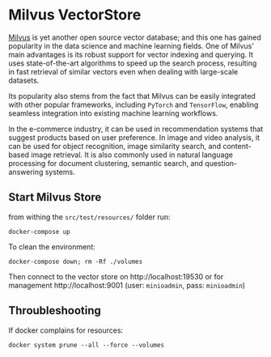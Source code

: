 
# Milvus VectorStore


[Milvus](https://milvus.io/) is yet another open source vector database; and this one has gained popularity in the data science and machine learning fields. One of Milvus’ main advantages is its robust support for vector indexing and querying. It uses state-of-the-art algorithms to speed up the search process, resulting in fast retrieval of similar vectors even when dealing with large-scale datasets.

Its popularity also stems from the fact that Milvus can be easily integrated with other popular frameworks, including `PyTorch` and `TensorFlow`, enabling seamless integration into existing machine learning workflows.

In the e-commerce industry, it can be used in recommendation systems that suggest products based on user preference. In image and video analysis, it can be used for object recognition, image similarity search, and content-based image retrieval. It is also commonly used in natural language processing for document clustering, semantic search, and question-answering systems.

## Start Milvus Store

from withing the `src/test/resources/` folder run:

```
docker-compose up
```

To clean the environment:

```
docker-compose down; rm -Rf ./volumes
```


Then connect to the vector store on http://localhost:19530 or for management http://localhost:9001 (user: `minioadmin`, pass: `minioadmin`)

## Throubleshooting

If docker complains for resources:

```
docker system prune --all --force --volumes
```